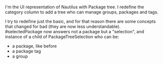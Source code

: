I'm the UI representation of Nautilus with Package tree. 
I redefine the category column to add a tree who can manage groups, packages and tags.

I try to redefine just the basic, and for that reason there are some concepts that changed for bad (they are now less understandable). 
#selectedPackage now answers not a package but a "selection", and instance of a child of PackageTreeSelection who can be: 
- a package, like before 
- a package tag 
- a group

